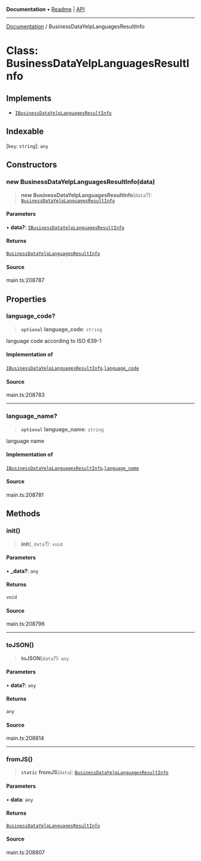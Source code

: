 **Documentation** • [Readme](../README.md) \| [API](../globals.md)

***

[Documentation](../README.md) / BusinessDataYelpLanguagesResultInfo

# Class: BusinessDataYelpLanguagesResultInfo

## Implements

- [`IBusinessDataYelpLanguagesResultInfo`](../interfaces/IBusinessDataYelpLanguagesResultInfo.md)

## Indexable

 \[`key`: `string`\]: `any`

## Constructors

### new BusinessDataYelpLanguagesResultInfo(data)

> **new BusinessDataYelpLanguagesResultInfo**(`data`?): [`BusinessDataYelpLanguagesResultInfo`](BusinessDataYelpLanguagesResultInfo.md)

#### Parameters

• **data?**: [`IBusinessDataYelpLanguagesResultInfo`](../interfaces/IBusinessDataYelpLanguagesResultInfo.md)

#### Returns

[`BusinessDataYelpLanguagesResultInfo`](BusinessDataYelpLanguagesResultInfo.md)

#### Source

main.ts:208787

## Properties

### language\_code?

> **`optional`** **language\_code**: `string`

language code according to ISO 639-1

#### Implementation of

[`IBusinessDataYelpLanguagesResultInfo`](../interfaces/IBusinessDataYelpLanguagesResultInfo.md).[`language_code`](../interfaces/IBusinessDataYelpLanguagesResultInfo.md#language_code)

#### Source

main.ts:208783

***

### language\_name?

> **`optional`** **language\_name**: `string`

language name

#### Implementation of

[`IBusinessDataYelpLanguagesResultInfo`](../interfaces/IBusinessDataYelpLanguagesResultInfo.md).[`language_name`](../interfaces/IBusinessDataYelpLanguagesResultInfo.md#language_name)

#### Source

main.ts:208781

## Methods

### init()

> **init**(`_data`?): `void`

#### Parameters

• **\_data?**: `any`

#### Returns

`void`

#### Source

main.ts:208796

***

### toJSON()

> **toJSON**(`data`?): `any`

#### Parameters

• **data?**: `any`

#### Returns

`any`

#### Source

main.ts:208814

***

### fromJS()

> **`static`** **fromJS**(`data`): [`BusinessDataYelpLanguagesResultInfo`](BusinessDataYelpLanguagesResultInfo.md)

#### Parameters

• **data**: `any`

#### Returns

[`BusinessDataYelpLanguagesResultInfo`](BusinessDataYelpLanguagesResultInfo.md)

#### Source

main.ts:208807
